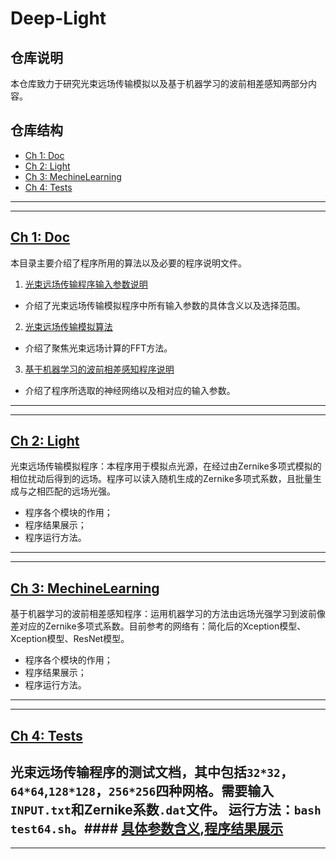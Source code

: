 # Deep-Light
## 仓库说明

本仓库致力于研究光束远场传输模拟以及基于机器学习的波前相差感知两部分内容。

## 仓库结构

  * [Ch 1: Doc](#ch-1-doc)
  * [Ch 2: Light](#ch-2-light)
  * [Ch 3: MechineLearning](#ch-3-mechinelearning)
  * [Ch 4: Tests](#ch-4-support-vector-machines)
  
---
---

## [Ch 1: Doc](doc/README.md)
本目录主要介绍了程序所用的算法以及必要的程序说明文件。
 1. [光束远场传输程序输入参数说明](doc/documentation.md)
  * 介绍了光束远场传输模拟程序中所有输入参数的具体含义以及选择范围。
 2. [光束远场传输模拟算法]()
  * 介绍了聚焦光束远场计算的FFT方法。
 3. [基于机器学习的波前相差感知程序说明]()  
  * 介绍了程序所选取的神经网络以及相对应的输入参数。
---
---  
## [Ch 2: Light](light/README.md)
光束远场传输模拟程序：本程序用于模拟点光源，在经过由Zernike多项式模拟的相位扰动后得到的远场。程序可以读入随机生成的Zernike多项式系数，且批量生成与之相匹配的远场光强。
  * 程序各个模块的作用；
  * 程序结果展示；
  * 程序运行方法。
---
---
## [Ch 3: MechineLearning](mechinelearning/README.md)
基于机器学习的波前相差感知程序：运用机器学习的方法由远场光强学习到波前像差对应的Zernike多项式系数。目前参考的网络有：简化后的Xception模型、Xception模型、ResNet模型。
  * 程序各个模块的作用；
  * 程序结果展示；
  * 程序运行方法。
---
---
## [Ch 4: Tests](tests/README.md)
光束远场传输程序的测试文档，其中包括`32*32`，`64*64`,`128*128`，`256*256`四种网格。需要输入`INPUT.txt`和Zernike系数`.dat`文件。
运行方法：`bash test64.sh`。#### [具体参数含义](doc/documentation.md),[程序结果展示](light/README.md)
---
---

